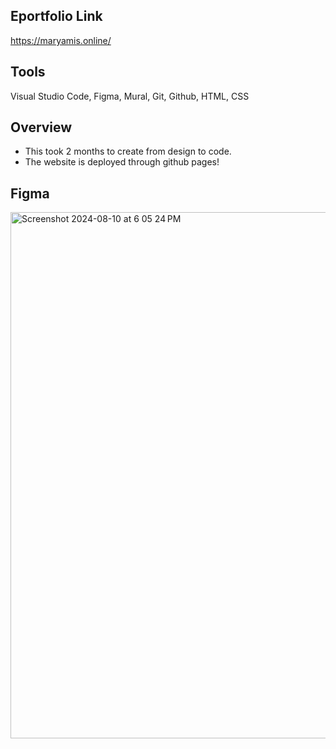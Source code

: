 ## **Eportfolio Link**
https://maryamis.online/

## **Tools**
Visual Studio Code, Figma, Mural, Git, Github, HTML, CSS <br>


## **Overview**
- This took 2 months to create from design to code. <br>
- The website is deployed through github pages! <br>

## **Figma**
<img width="842" alt="Screenshot 2024-08-10 at 6 05 24 PM" src="https://github.com/user-attachments/assets/13b549de-1930-4a67-aed4-27e0cff56b4f">
